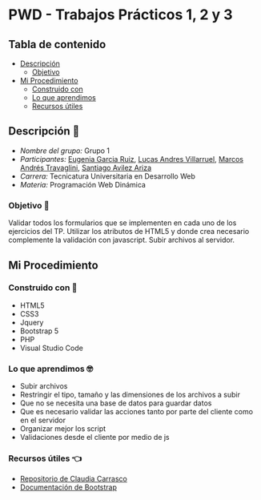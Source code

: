 ﻿# PWD - Trabajos Prácticos 1, 2 y 3

## Tabla de contenido

- [Descripción](#descripción-)
  - [Objetivo](#objetivo-)
- [Mi Procedimiento](#mi-procedimiento-)
  - [Construido con](#construido-con-)
  - [Lo que aprendimos](#lo-que-aprendimos-)
  - [Recursos útiles](#recursos-útiles-)

## Descripción 📝

- <em>Nombre del grupo:</em> Grupo 1
- <em>Participantes:</em> [Eugenia Garcia Ruiz](https://github.com/Eugenia-2793), [Lucas Andres Villarruel](https://github.com/AndyVil/), [Marcos Andrés Travaglini](https://github.com/Blackpachamame), [Santiago Avilez Ariza ](https://github.com/santiagoavilez)
- <em>Carrera:</em> Tecnicatura Universitaria en Desarrollo Web
- <em>Materia:</em> Programación Web Dinámica

### Objetivo 📌

Validar todos los formularios que se implementen en cada uno de los ejercicios del TP. Utilizar los atributos de HTML5 y donde crea necesario complemente la validación con javascript. Subir archivos al servidor.

## Mi Procedimiento

### Construido con 🔧

- HTML5
- CSS3
- Jquery
- Bootstrap 5
- PHP
- Visual Studio Code

### Lo que aprendimos 🤓

- Subir archivos
- Restringir el tipo, tamaño y las dimensiones de los archivos a subir
- Que no se necesita una base de datos para guardar datos
- Que es necesario validar las acciones tanto por parte del cliente como en el servidor
- Organizar mejor los script
- Validaciones desde el cliente por medio de js

### Recursos útiles 👈

- [Repositorio de Claudia Carrasco](https://github.com/ClauCarrasco/TPBootstrap)
- [Documentación de Bootstrap](https://getbootstrap.com/docs/5.0/getting-started/introduction/)
